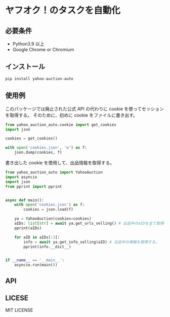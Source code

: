 # ヤフオク！のタスクを自動化

## 必要条件

- Python3.9 以上
- Google Chrome or Chromium

## インストール

```
pip install yahoo-auction-auto
```

## 使用例

このパッケージでは廃止された公式 API の代わりに cookie を使ってセッションを取得する。
そのために、初めに cookie をファイルに書き出す。

```python
from yahoo_auction_auto.cookie import get_cookies
import json

cookies = get_cookies()

with open('cookies.json', 'w') as f:
    json.dump(cookies, f)
```

書き出した cookie を使用して、出品情報を取得する。

```python
from yahoo_auction_auto import YahooAuction
import asyncio
import json
from pprint import pprint


async def main():
    with open('cookies.json') as f:
        cookies = json.load(f)

    ya = YahooAuction(cookies=cookies)
    aIDs: list[str] = await ya.get_urls_selling() # 出品中のaIDを全て取得する
    pprint(aIDs)

    for aID in aIDs[:3]:
        info = await ya.get_info_selling(aID) # 出品中の情報を取得する。
        pprint(info.__dict__)


if __name__ == '__main__':
    asyncio.run(main())
```

## API

## LICESE

MIT LICENSE
